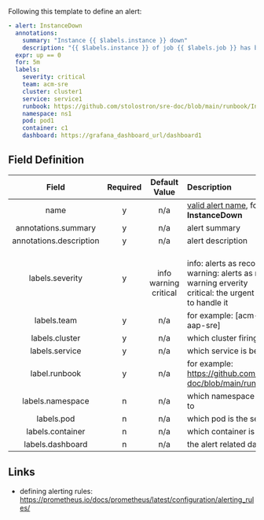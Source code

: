 Following this template to define an alert:

```yaml
- alert: InstanceDown
  annotations:
    summary: "Instance {{ $labels.instance }} down"
    description: "{{ $labels.instance }} of job {{ $labels.job }} has been down for more than 5 minutes."
  expr: up == 0
  for: 5m
  labels:
    severity: critical
    team: acm-sre
    cluster: cluster1
    service: service1
    runbook: https://github.com/stolostron/sre-doc/blob/main/runbook/InstanceDown.md
    namespace: ns1
    pod: pod1
    container: c1
    dashboard: https://grafana_dashboard_url/dashboard1
```

## Field Definition

Field | Required | Default Value | Description
:---: | :---: |  :---: | :---
name | y | n/a | [valid alert name](https://prometheus.io/docs/concepts/data_model/#metric-names-and-labels), for example: **InstanceDown**
annotations.summary | y | n/a | alert summary
annotations.description | y | n/a | alert description
labels.severity | y |<br> info <br> warning <br> critical |<br> info: alerts as records, it is a low erverity  <br> warning: alerts as notification, it is a warning erverity  <br> critical: the urgent alert, need on-call SRE to handle it
labels.team | y | n/a | for example: [acm-sre, aap-sre, acm-aap-sre]
labels.cluster | y | n/a | which cluster firing this alert
labels.service | y | n/a | which service is belong to this alert
label.runbook | y | n/a | for example: https://github.com/stolostron/sre-doc/blob/main/runbook/InstanceDown.md
labels.namespace | n | n/a | which namespace is the service belongs to
labels.pod | n | n/a | which pod is the service belongs to
labels.container  | n | n/a | which container is the service running on
labels.dashboard  | n | n/a | the alert related dashboard link

## Links

- defining alerting rules: https://prometheus.io/docs/prometheus/latest/configuration/alerting_rules/

